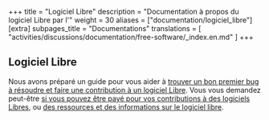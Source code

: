 +++
title = "Logiciel Libre"
description = "Documentation à propos du logiciel Libre par l'"
weight = 30
aliases = ["documentation/logiciel_libre"]
[extra]
subpages_title = "Documentations"
translations = [
    "activities/discussions/documentation/free-software/_index.en.md"
]
+++

## Logiciel Libre

Nous avons préparé un guide pour vous aider à [trouver un bon premier bug à
résoudre et faire une contribution à un logiciel
Libre](@/activities/discussions/documentation/free-software/how-to-contribute/index.fr.md).
Vous vous demandez peut-être [si vous pouvez être payé pour vos contributions à
des logiciels
Libres](@/activities/discussions/documentation/free-software/paid-contribution/index.fr.md)<!-- ou
comment [gérer votre projet de logiciel libre et trouver des
contributeurs](@/activities/discussions/documentation/free-software/mon_logiciel_libre/index.fr.md).
Mais peut-être cherchez vous simplement [des logiciels libres à
utiliser](@/activities/discussions/documentation/free-software/utiliser/index.fr.md)-->, ou [des ressources
et des informations sur le logiciel
libre](@/activities/discussions/documentation/free-software/ressources/index.fr.md).
